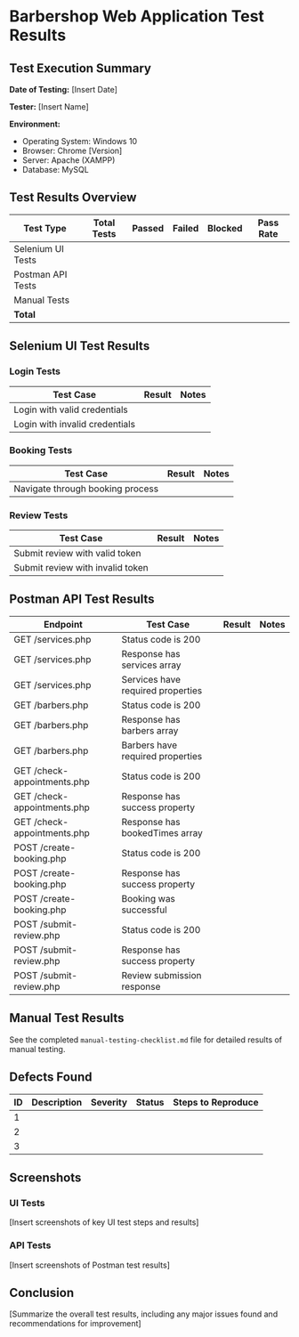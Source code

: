 # Barbershop Web Application Test Results

## Test Execution Summary

**Date of Testing:** [Insert Date]

**Tester:** [Insert Name]

**Environment:**

- Operating System: Windows 10
- Browser: Chrome [Version]
- Server: Apache (XAMPP)
- Database: MySQL

## Test Results Overview

| Test Type         | Total Tests | Passed | Failed | Blocked | Pass Rate |
| ----------------- | ----------- | ------ | ------ | ------- | --------- |
| Selenium UI Tests |             |        |        |         |           |
| Postman API Tests |             |        |        |         |           |
| Manual Tests      |             |        |        |         |           |
| **Total**         |             |        |        |         |           |

## Selenium UI Test Results

### Login Tests

| Test Case                      | Result | Notes |
| ------------------------------ | ------ | ----- |
| Login with valid credentials   |        |       |
| Login with invalid credentials |        |       |

### Booking Tests

| Test Case                        | Result | Notes |
| -------------------------------- | ------ | ----- |
| Navigate through booking process |        |       |

### Review Tests

| Test Case                        | Result | Notes |
| -------------------------------- | ------ | ----- |
| Submit review with valid token   |        |       |
| Submit review with invalid token |        |       |

## Postman API Test Results

| Endpoint                    | Test Case                         | Result | Notes |
| --------------------------- | --------------------------------- | ------ | ----- |
| GET /services.php           | Status code is 200                |        |       |
| GET /services.php           | Response has services array       |        |       |
| GET /services.php           | Services have required properties |        |       |
| GET /barbers.php            | Status code is 200                |        |       |
| GET /barbers.php            | Response has barbers array        |        |       |
| GET /barbers.php            | Barbers have required properties  |        |       |
| GET /check-appointments.php | Status code is 200                |        |       |
| GET /check-appointments.php | Response has success property     |        |       |
| GET /check-appointments.php | Response has bookedTimes array    |        |       |
| POST /create-booking.php    | Status code is 200                |        |       |
| POST /create-booking.php    | Response has success property     |        |       |
| POST /create-booking.php    | Booking was successful            |        |       |
| POST /submit-review.php     | Status code is 200                |        |       |
| POST /submit-review.php     | Response has success property     |        |       |
| POST /submit-review.php     | Review submission response        |        |       |

## Manual Test Results

See the completed `manual-testing-checklist.md` file for detailed results of manual testing.

## Defects Found

| ID  | Description | Severity | Status | Steps to Reproduce |
| --- | ----------- | -------- | ------ | ------------------ |
| 1   |             |          |        |                    |
| 2   |             |          |        |                    |
| 3   |             |          |        |                    |

## Screenshots

### UI Tests

[Insert screenshots of key UI test steps and results]

### API Tests

[Insert screenshots of Postman test results]

## Conclusion

[Summarize the overall test results, including any major issues found and recommendations for improvement]
